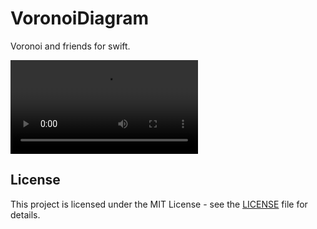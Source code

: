 # VoronoiDiagram

Voronoi and friends for swift.

<video controls src="Documentation/Recording at 2025-04-01 18.53.27.mov" title="Title"></video>

## License

This project is licensed under the MIT License - see the [LICENSE](LICENSE) file for details.
